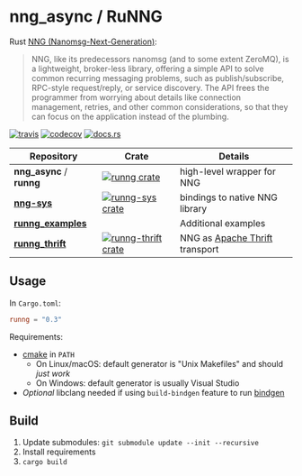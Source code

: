 # nng_async / RuNNG

Rust [NNG (Nanomsg-Next-Generation)](https://github.com/nanomsg/nng):

> NNG, like its predecessors nanomsg (and to some extent ZeroMQ), is a lightweight, broker-less library, offering a simple API to solve common recurring messaging problems, such as publish/subscribe, RPC-style request/reply, or service discovery. The API frees the programmer from worrying about details like connection management, retries, and other common considerations, so that they can focus on the application instead of the plumbing.

[![travis](https://travis-ci.org/jeikabu/runng.svg?branch=master)](https://travis-ci.org/jeikabu/runng)
[![codecov](https://codecov.io/gh/jeikabu/runng/branch/master/graph/badge.svg)](https://codecov.io/gh/jeikabu/runng)
[![docs.rs](https://docs.rs/runng/badge.svg)](https://docs.rs/crate/runng/)


|Repository|Crate|Details|
|-|-|-
| __nng_async__ / __runng__ | [![runng crate](https://img.shields.io/crates/v/runng.svg)](https://crates.io/crates/nng_async) | high-level wrapper for NNG
| [__nng-sys__](https://github.com/jeikabu/nng-rust) | [![runng-sys crate](https://img.shields.io/crates/v/nng-sys.svg)](https://crates.io/crates/nng-sys) | bindings to native NNG library
| [__runng_examples__](https://github.com/jeikabu/runng_examples) | | Additional examples
| [__runng_thrift__](https://github.com/jeikabu/runng_thrift) | [![runng-thrift crate](https://img.shields.io/crates/v/runng-thrift.svg)](https://crates.io/crates/runng-thrift) | NNG as [Apache Thrift](https://github.com/apache/thrift) transport

## Usage

In `Cargo.toml`:
```toml
runng = "0.3"
```

Requirements:
- [cmake](https://cmake.org/) in `PATH`
    - On Linux/macOS: default generator is "Unix Makefiles" and should _just work_
    - On Windows: default generator is usually Visual Studio
- _Optional_ libclang needed if using `build-bindgen` feature to run [bindgen](https://rust-lang.github.io/rust-bindgen/requirements.html)

## Build

1. Update submodules: `git submodule update --init --recursive`
1. Install requirements
1. `cargo build`
